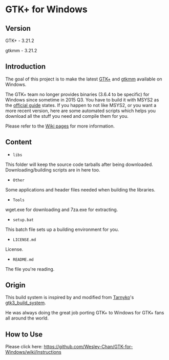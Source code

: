 # GTK+ for Windows

## Version
GTK+  - 3.21.2

gtkmm - 3.21.2

## Introduction

The goal of this project is to make the latest [GTK+](http://www.gtk.org) and [gtkmm](http://www.gtkmm.org) available on Windows.

The GTK+ team no longer provides binaries (3.6.4 to be specific) for Windows since sometime in 2015 Q3. You have to build it with MSYS2 as the [official guide](http://www.gtk.org/download/windows.php) states. If you happen to not like MSYS2, or you want a more recent version, here are some automated scripts which helps you download all the stuff you need and compile them for you.

Please refer to the [Wiki pages](https://github.com/Wesley-Chan/GTK-for-Windows/wiki) for more information.

## Content

* `libs`

This folder will keep the source code tarballs after being downloaded. Downloading/building scripts are in here too.

* `Other`

Some applications and header files needed when building the libraries.

* `Tools`

wget.exe for downloading and 7za.exe for extracting.

* `setup.bat`

This batch file sets up a building environment for you.

* `LICENSE.md`

License.

* `README.md`

The file you're reading.

## Origin

This build system is inspired by and modified from [Tarnyko](http://www.tarnyko.net/)'s [gtk3\_build\_system](http://www.tarnyko.net/repo/gtk3_build_system/).

He was always doing the great job porting GTK+ to Windows for GTK+ fans all around the world.

## How to Use

Please click here: https://github.com/Wesley-Chan/GTK-for-Windows/wiki/Instructions
